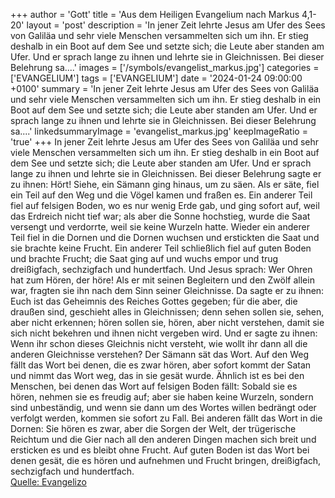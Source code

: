 +++
author = 'Gott'
title = 'Aus dem Heiligen Evangelium nach Markus 4,1-20'
layout = 'post'
description = 'In jener Zeit lehrte Jesus am Ufer des Sees von Galiläa und sehr viele Menschen versammelten sich um ihn. Er stieg deshalb in ein Boot auf dem See und setzte sich; die Leute aber standen am Ufer. Und er sprach lange zu ihnen und lehrte sie in Gleichnissen. Bei dieser Belehrung sa....'
images = ['/symbols/evangelist_markus.jpg']
categories = ['EVANGELIUM']
tags = ['EVANGELIUM']
date = '2024-01-24 09:00:00 +0100'
summary = 'In jener Zeit lehrte Jesus am Ufer des Sees von Galiläa und sehr viele Menschen versammelten sich um ihn. Er stieg deshalb in ein Boot auf dem See und setzte sich; die Leute aber standen am Ufer. Und er sprach lange zu ihnen und lehrte sie in Gleichnissen. Bei dieser Belehrung sa....'
linkedsummaryImage = 'evangelist_markus.jpg'
keepImageRatio = 'true'
+++
In jener Zeit lehrte Jesus am Ufer des Sees von Galiläa und sehr viele Menschen versammelten sich um ihn. Er stieg deshalb in ein Boot auf dem See und setzte sich; die Leute aber standen am Ufer.
Und er sprach lange zu ihnen und lehrte sie in Gleichnissen. Bei dieser Belehrung sagte er zu ihnen:
Hört! Siehe, ein Sämann ging hinaus, um zu säen.<!--more-->
Als er säte, fiel ein Teil auf den Weg und die Vögel kamen und fraßen es.
Ein anderer Teil fiel auf felsigen Boden, wo es nur wenig Erde gab, und ging sofort auf, weil das Erdreich nicht tief war;
als aber die Sonne hochstieg, wurde die Saat versengt und verdorrte, weil sie keine Wurzeln hatte.
Wieder ein anderer Teil fiel in die Dornen und die Dornen wuchsen und erstickten die Saat und sie brachte keine Frucht.
Ein anderer Teil schließlich fiel auf guten Boden und brachte Frucht; die Saat ging auf und wuchs empor und trug dreißigfach, sechzigfach und hundertfach.
Und Jesus sprach: Wer Ohren hat zum Hören, der höre!
Als er mit seinen Begleitern und den Zwölf allein war, fragten sie ihn nach dem Sinn seiner Gleichnisse.
Da sagte er zu ihnen: Euch ist das Geheimnis des Reiches Gottes gegeben; für die aber, die draußen sind, geschieht alles in Gleichnissen;
denn sehen sollen sie, sehen, aber nicht erkennen; hören sollen sie, hören, aber nicht verstehen, damit sie sich nicht bekehren und ihnen nicht vergeben wird.
Und er sagte zu ihnen: Wenn ihr schon dieses Gleichnis nicht versteht, wie wollt ihr dann all die anderen Gleichnisse verstehen?
Der Sämann sät das Wort.
Auf den Weg fällt das Wort bei denen, die es zwar hören, aber sofort kommt der Satan und nimmt das Wort weg, das in sie gesät wurde.
Ähnlich ist es bei den Menschen, bei denen das Wort auf felsigen Boden fällt: Sobald sie es hören, nehmen sie es freudig auf;
aber sie haben keine Wurzeln, sondern sind unbeständig, und wenn sie dann um des Wortes willen bedrängt oder verfolgt werden, kommen sie sofort zu Fall.
Bei anderen fällt das Wort in die Dornen: Sie hören es zwar,
aber die Sorgen der Welt, der trügerische Reichtum und die Gier nach all den anderen Dingen machen sich breit und ersticken es und es bleibt ohne Frucht.
Auf guten Boden ist das Wort bei denen gesät, die es hören und aufnehmen und Frucht bringen, dreißigfach, sechzigfach und hundertfach.<br> [Quelle: Evangelizo](https://evangeliumtagfuertag.org/DE/gospel)